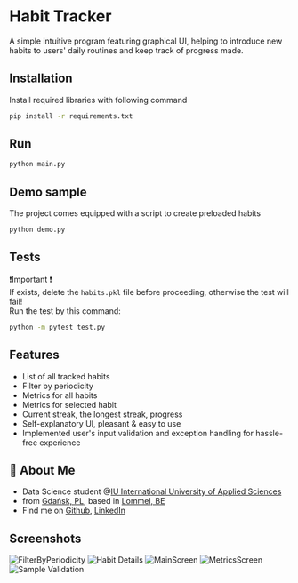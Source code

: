 
# Habit Tracker

A simple intuitive program featuring graphical UI, helping to introduce new habits to users' daily routines and keep track of progress made. 

## Installation

Install required libraries with following command

```bash
pip install -r requirements.txt
```
    
## Run

```bash
python main.py
```
## Demo sample
The project comes equipped with a script to create preloaded habits
```bash
python demo.py
```

## Tests
❗Important ❗  
If exists, delete the ```habits.pkl``` file before proceeding, otherwise the test will fail!\
Run the test by this command:
```bash
python -m pytest test.py
```

## Features

- List of all tracked habits
- Filter by periodicity
- Metrics for all habits
- Metrics for selected habit
- Current streak, the longest streak, progress
- Self-explanatory UI, pleasant & easy to use
- Implemented user's input validation and exception handling for hassle-free experience



## 🚀 About Me
- Data Science student @[IU International University of Applied Sciences](http://iu.org)
- from [Gdańsk, PL](https://www.google.com/search?q=Gda%C5%84sk%2C+PL), based in 
[Lommel, BE](https://www.google.com/search?q=Lommel%2C+BE)
- Find me on [Github](https://github.com/wojtek-chanas), [LinkedIn](https://www.linkedin.com/in/wojciech-chanas-b0371624b/)


## Screenshots

![FilterByPeriodicity](https://user-images.githubusercontent.com/121888108/223004260-3f44f3c2-5a83-41e8-8b19-f8ca36955c8c.png)
![Habit Details](https://user-images.githubusercontent.com/121888108/223004262-0ea5c731-ae8e-42b3-84a1-466a9ccfa6b6.png)
![MainScreen](https://user-images.githubusercontent.com/121888108/223004264-5d677143-9d86-4808-a636-abc890dcf53a.png)
![MetricsScreen](https://user-images.githubusercontent.com/121888108/223004265-d5c5252a-98ed-4a52-925b-b4df239679d6.png)
![Sample Validation](https://user-images.githubusercontent.com/121888108/223004266-1bb7815f-e63e-4567-a4c5-8d4ca20dfae7.png)


